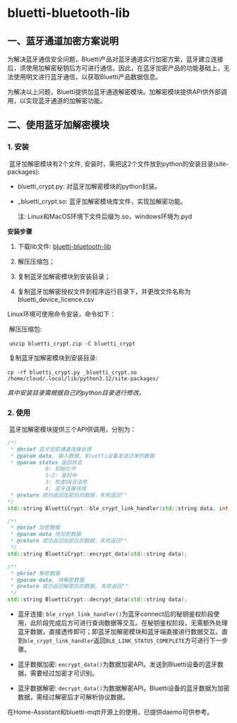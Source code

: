 # bluetti-bluetooth-lib

## 一、蓝牙通道加密方案说明

​		为解决蓝牙通信安全问题，Bluetti产品对蓝牙通道实行加密方案，蓝牙建立连接后，须使用加解密秘钥后方可进行通信。因此，在蓝牙加密产品的功能基础上，无法使用明文进行蓝牙通信，以获取Bluetti产品数据信息。

​		为解决以上问题，Bluetti提供加蓝牙通道解密模块。加解密模块提供API供外部调用，以实现蓝牙通道的加解密功能。

## 二、使用蓝牙加解密模块

### 1. 安装

​		蓝牙加解密模块有2个文件, 安装时，需把这2个文件放到python的安装目录(site-packages): 

- bluetti_crypt.py: 对蓝牙加解密模块的python封装。

- _bluetti_crypt.so: 蓝牙加解密模块库文件，实现加解密功能。

  注: Linux和MacOS环境下文件后缀为.so，windows环境为.pyd

**安装步骤**

1. 下载lib文件: [bluetti-bluetooth-lib](https://github.com/bluetti-official/bluetti-bluetooth-lib/releases/)

2. 解压压缩包；

3. 复制蓝牙加解密模块到安装目录；

4. 复制蓝牙加解密授权文件到程序运行目录下，并更改文件名称为bluetti_device_licence.csv

Linux环境可使用命令安装，命令如下：

​	解压压缩包: 

​	`unzip bluetti_crypt.zip -C bluetti_crypt`

​	复制蓝牙加解密模块到安装目录: 

​	`cp -rf bluetti_crypt.py _bluetti_crypt.so /home/cloud/.local/lib/python3.12/site-packages/`

*其中安装目录需根据自己的python目录进行修改。*

### 2. 使用

​		蓝牙加解密模块提供三个API供调用，分别为：

```c++
/*!
 * @brief 蓝牙加密通道连接处理
 * @param data, 输入数据, Bluetti设备发送过来的数据
 * @param status 返回状态
            0: 初始化中
            1~2: 鉴权中
            3: 检查SN合法性
            4: 蓝牙连接完成
 * @return 成功返回加密后的数据，失败返回""
*/
std::string BluettiCrypt::ble_crypt_link_handler(std::string data, int *status);

/*!
 * @brief 加密数据
 * @param data 待加密数据
 * @return 成功返回加密后的数据，失败返回""
 */
std::string BluettiCrypt::encrypt_data(std::string data);

/*!
 * @brief 解密数据
 * @param data, 待解密数据
 * @return 成功返回解密后的数据, 失败返回""
 */
std::string BluettiCrypt::decrypt_data(std::string data);

```

- 蓝牙连接: `ble_crypt_link_handler()`为蓝牙connect后的秘钥鉴权阶段使用，此阶段完成后方可进行查询数据等交互。在秘钥鉴权阶段，无需额外处理蓝牙数据，直接透传即可；即蓝牙加解密模块和蓝牙端直接进行数据交互。直到`ble_crypt_link_handler`返回`BLE_LINK_STATUS_COMEPLETE`方可进行下一步骤。

- 蓝牙数据加密: `encrypt_data()`为数据加密API。发送到Bluetti设备的蓝牙数据，需要经过加密才可识别。
- 蓝牙数据解密: `decrypt_data()`为数据解密API。Bluetti设备的蓝牙数据为加密数据，需经过解密后才可解析协议数据。

在Home-Assistant和bluetti-mqtt开源上的使用，已提供daemo可供参考。
